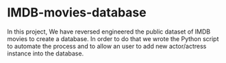 # IMDB-movies-database
In this project, We have reversed engineered the public dataset of IMDB movies to create a database. In order to do that we wrote the Python script to automate the process and to allow an user to add new actor/actress instance into the database. 
